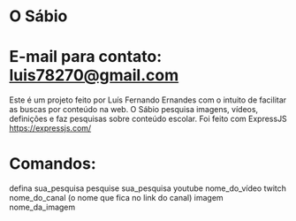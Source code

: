 # O Sábio
# E-mail para contato: luis78270@gmail.com

Este é um projeto feito por Luís Fernando Ernandes com o intuito de facilitar as buscas por conteúdo na web.
O Sábio pesquisa imagens, vídeos, definições e faz pesquisas sobre conteúdo escolar.
Foi feito com ExpressJS https://expressjs.com/

# Comandos:

defina sua_pesquisa
pesquise sua_pesquisa
youtube nome_do_vídeo
twitch nome_do_canal (o nome que fica no link do canal)
imagem nome_da_imagem
